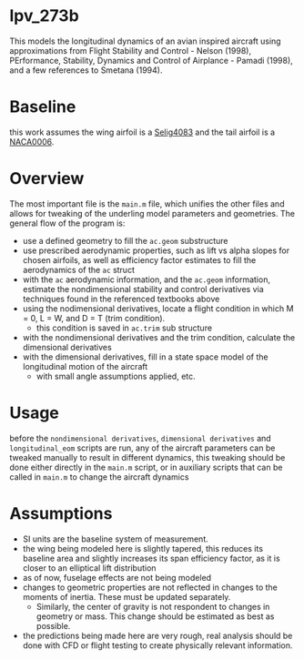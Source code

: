 # lpv_273b

This models the longitudinal dynamics of an avian inspired aircraft using approximations from Flight Stability and Control - Nelson (1998), PErformance, Stability, Dynamics and Control of Airplance - Pamadi (1998), and a few references to Smetana (1994). 

# Baseline
this work assumes the wing airfoil is a [Selig4083](http://airfoiltools.com/airfoil/details?airfoil=s4083-il) and the tail airfoil is a [NACA0006](http://airfoiltools.com/airfoil/details?airfoil=naca0006-il).

# Overview
The most important file is the `main.m` file, which unifies the other files and allows for tweaking of the underling model parameters and geometries. The general flow of the program is:
- use a defined geometry to fill the `ac.geom` substructure
- use prescribed aerodynamic properties, such as lift vs alpha slopes for chosen airfoils, as well as efficiency factor estimates to fill the aerodynamics of the `ac` struct
- with the `ac` aerodynamic information, and the `ac.geom` information, estimate the nondimensional stability and control derivatives via techniques found in the referenced textbooks above
- using the nodimensional derivatives, locate a flight condition in which M = 0, L = W, and D = T (trim condition).
  - this condition is saved in `ac.trim` sub structure  
- with the nondimensional derivatives and the trim condition, calculate the dimensional derivatives
- with the dimensional derivatives, fill in a state space model of the longitudinal motion of the aircraft
  - with small angle assumptions applied, etc.

# Usage
before the `nondimensional derivatives`, `dimensional derivatives` and `longitudinal_eom` scripts are run, any of the aircraft parameters can be tweaked manually to result in different dynamics, this tweaking should be done either directly in the `main.m` script, or in auxiliary scripts that can be called in `main.m` to change the aircraft dynamics

# Assumptions
- SI units are the baseline system of measurement.
- the wing being modeled here is slightly tapered, this reduces its baseline area and slightly increases its span efficiency factor, as it is closer to an elliptical lift distribution
- as of now, fuselage effects are not being modeled
- changes to geometric properties are not reflected in changes to the moments of inertia. These must be updated separately.
  - Similarly, the center of gravity is not respondent to changes in geometry or mass. This change should be estimated as best as possible.  
- the predictions being made here are very rough, real analysis should be done with CFD or flight testing to create physically relevant information.
